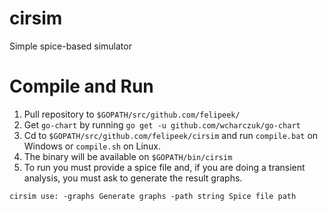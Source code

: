 # cirsim
Simple spice-based simulator

# Compile and Run

1. Pull repository to `$GOPATH/src/github.com/felipeek/`
2. Get `go-chart` by running `go get -u github.com/wcharczuk/go-chart`
3. Cd to `$GOPATH/src/github.com/felipeek/cirsim` and run `compile.bat` on Windows or `compile.sh` on Linux.
4. The binary will be available on `$GOPATH/bin/cirsim`
5. To run you must provide a spice file and, if you are doing a transient analysis, you must ask to generate the result graphs.

`cirsim use:
 -graphs
        Generate graphs
  -path string
        Spice file path`
